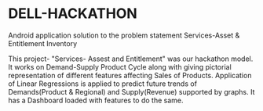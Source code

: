 # DELL-HACKATHON
Android application solution to the problem statement Services-Asset &amp; Entitlement Inventory

This project- "Services- Assest and Entitlement" was our hackathon model. It works on Demand-Supply Product Cycle along 
with giving pictorial representation of different features affecting Sales of Products. Application of Linear Regressions
is applied to predict future trends of Demands(Product & Regional) and Supply(Revenue) supported by graphs. It has a Dashboard loaded with 
features to do the same.
